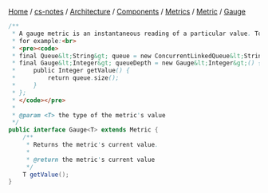 [Home](https://mengxianbin.github.io) /
[cs-notes](https://mengxianbin.github.io/cs-notes/site) /
[Architecture](https://mengxianbin.github.io/cs-notes/site/Architecture) /
[Components](https://mengxianbin.github.io/cs-notes/site/Architecture/Components) /
[Metrics](https://mengxianbin.github.io/cs-notes/site/Architecture/Components/Metrics) /
[Metric](https://mengxianbin.github.io/cs-notes/site/Architecture/Components/Metrics/Metric) /
[Gauge](https://mengxianbin.github.io/cs-notes/site/Architecture/Components/Metrics/Metric/Gauge)

```java
/**
 * A gauge metric is an instantaneous reading of a particular value. To instrument a queue's depth,
 * for example:<br>
 * <pre><code>
 * final Queue&lt;String&gt; queue = new ConcurrentLinkedQueue&lt;String&gt;();
 * final Gauge&lt;Integer&gt; queueDepth = new Gauge&lt;Integer&gt;() {
 *     public Integer getValue() {
 *         return queue.size();
 *     }
 * };
 * </code></pre>
 *
 * @param <T> the type of the metric's value
 */
public interface Gauge<T> extends Metric {
    /**
     * Returns the metric's current value.
     *
     * @return the metric's current value
     */
    T getValue();
}

```
